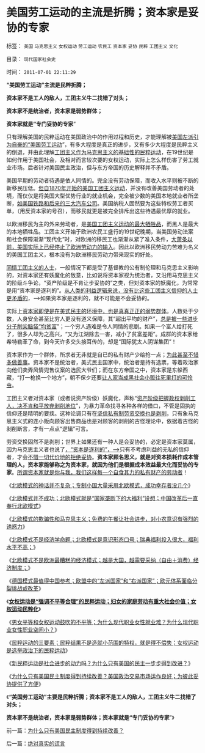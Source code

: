 # 美国劳工运动的主流是折腾；资本家是妥协的专家

标签： `美国` `马克思主义` `女权运动` `劳工运动` `农民工` `资本家` `妥协` `民粹` `工团主义` `文化` 

目录： `现代国家社会史`

时间： `2011-07-01 22:11:29`

**“美国劳工运动”主流是民粹折腾；**

**资本家不是工人的敌人，工团主义牛二找错了对头；**

**资本家不是统治者，资本家是弱势群体；**

**资本家就是“专门妥协的专家**”

只有理解美国的民粹运动在美国政治中的作用过程和历史，才能理解被[美国左派引为自豪的“美国劳工运动](../../../2009/11/3/欧美反华人权卫士都是些什么人？.md)”，有多大程度是真正的进步，又有多少大程度是民粹主义的倒退，并由此理解[工团主义作为马克思主义的基础性的民粹运动](../../../2011/5/31/工团主义：资本家“逐权不成”方“逐利”.md)，在19世纪是如何作用于美国社会，及相对而言较次要的女权运动，实际上怎么样伤害了劳工就业市场。后者针对美国民主政治，但与东方帝国的历史解释并不矛盾。

美国早期的劳动者待遇是依人同情的。完全没有劳动保障，而收入水平则被不断的新移民压低。[但自1870年开始的美国工团主义运动](../../../2010/1/26/最腐朽的垄断是对劳动力和就业的垄断.md)，并没有改善美国劳动者的处境，而仅仅是将美国大型优势行业的就业机会，完全被少数的美国本地就业者所垄断，[如美国铁路和后来的三大汽车公司](../../../2010/1/27/为什么计划经济总是保护了落后产业.md)。美国纳税人固然要为这些特权劳工者买单，（用反资本家的号召），而移民就更是被完全排斥出这些待遇最优厚的就业。

以欧洲移民为主的外来劳动者，是[美国工团主义运动的最大牺牲品](../../../2010/1/26/工会构成劳动力和就业托拉斯垄断的后果.md)，而黑人是最大的本地牺牲品。工团主义开始于欧洲农民工盛行的19世纪晚期，当美国劳动法案和社会保障渐渐“现代化”时，对欧洲的移民工也渐渐从紧了准入条件，[大萧条以前，美国实际上已经停止了欧洲劳动力的输入](../../../2011/3/15/美国的农民工和户籍制度和印第安人.md)。因此以欧洲移民劳动力苦难为名义的美国工团主义，根本没有为欧洲移民劳动力带来现实的好处。

[同情工团主义的人士](../../../2010/1/27/回顾通往奴役的历史之路.md)，一般情况下都是受了基督教的公有制伦理和马克思主义影响的，对资本家还有妖魔化的敌意，比如说将资本家视为统治者，又沿用马克思主义的阶级斗争论，“资产阶级是不肯让步妥协的”之类，但对资本家的妖魔化，为常常是用“资本家是逐利的”。[从人类的利益逻辑来说，没有比这些工团主义信仰的人士更矛盾的](../../../2011/1/31/人和动物的区别及人权和利益逻辑.md)，——>如果资本家是逐利的，就不可能是不会妥协的。

实际上[资本家即使是在美式民主的环境中，也是真真正正的弱势群体](../../../2010/1/26/民营企业资本是中国的弱势群体.md)。人数处于少数，人身安全甚至比穷人更没有道义保障，其“超出平均的财产”，[总是被一些进步分子削尖脑袋“均贫富](../../../2009/10/13/小农意识仇富牛二历史命运.md)”；一个穷人遇难是令人同情的悲剧。如果一个富人给打死了，很多人却为之高兴，“又为江湖除去一害，减小了贫富差距”。成群的资本家给希特勒革了命，到今天许多交头接耳传的，却是“国际犹太人阴谋集团”！

资本家作为一个群体，所求者无非就是自已的私有财产少给抢一点；[为此甚至不惜多做善事](../../../2010/1/15/为什么私有制社会富人有善心.md)。资本家不是统治者，美式民主国家中，统治者是持有选票，等着政治家向他们卖弄风情兜售议案的选民大爷们；而在东方帝国之中，资本家是东躲西藏，“打一枪换一个地方”，朝不保夕还要[让人家当成黑社会小贩往死里打的可怜虫](../../../2010/2/27/扬我警威“我是兔子，我是兔子”.md)。

工团主义者对资本家（或者说资产阶级）妖魔化，声称“[资产阶级把握政权剥削工人，决不肯和平放弃剥削地位](../../../2010/1/14/为什么说资产阶级就是工人阶级自已？.md)”，为暴力革命找寻各种各样的借口，不管是固执的信仰还是精明的要挟。这种论调只有在[坚信私有制劳资交换也是剥削](../../../2009/10/14/劳资公平交易谁养活了谁.md)，只有象马克思主义式的连小贩向顾客出售商品也是对顾客的剥削的古怪理论中，依据着古怪的剥削断言，才有一点点“逻辑”可言。

劳资交换固然不是剥削；世界上如果还有一种人是会妥协的，必定是资本家莫属，因为马克思主义者也说了[，“资本是逐利的”，——>](http://hi.baidu.com/darthchn/blog/item/66008da9883b53b9ca130c2b.html)只有不考虑利益的无私的信仰者，才会[不惜一切代价地的拒绝妥协](../../../2009/11/28/危机管理有成本边界，不值得“不惜一切代价避免危机”.md)。**资本家顾名思义，就是对资本损耗作成本管理的人，资本家能够称之为资本家，就因为他们是根据成本效益最大化而妥协的专家**。[所谓资本家就是你与我，我们这样每一个自食其力的私有财产的劳动者](../../../2010/8/18/穷鬼老百姓也能成为“万恶的资本家”.md)！

《[北欧模式的神话并不复杂；专制小国大量采用北欧模式，成功幸存者没几个](../../../2011/6/27/北欧模式的神话并不复杂.md)》

《[北欧模式并不成功；北欧模式就是“国家垄断下的大福利”设想；中国改革后一直奉行北欧模式](../../../2011/6/27/不成功的北欧模式的神话背景.md)》

《[北欧模式的欺骗性和马克思主义；免费的午餐让社会进步，对小农意识有强烈的诱惑力](../../../2011/6/28/广州乳业有良心的奸商.md)》

《[北欧模式不是经济学命题；北欧模式是意识形态口号；瑞典福利投入很大，福利水平不高；](../../../2011/6/28/北欧模式不是经济学命题.md)》

《[北欧模式不是欧洲最糟糕的经济模式；越是大国，越需要采纳（自由＋消费）经济制度；](../../../2011/6/28/向北欧模式学习的南欧最糟糕.md)》

《[德国模式最值得中国参考；欧盟中的“左派国家”和“右派国家”；欧元体系面临分裂挑战或改革](../../../2011/6/29/德国模式最值得中国参考.md)》

《[**女权运动是“强调不平等合理”的民粹运动；妇女的家庭劳动有重大社会价值；女权运动民粹化**](../../../2011/6/29/基督教的女权运动愚昧落后.md)》

《[男女平等和女权运动鼓吹的不平等；为什么现代职业女性就业难？为什么现代职业女性职业空间小？](../../../2011/6/30/男女平等和女权运动鼓吹的不平等.md)》

《[民粹运动的三要素；民粹结果不是造就小范围的特权，就是得不偿失；女权运动是选举政治下的民粹运动](../../../2011/6/30/民粹不是造就小范围的特权，就是得不偿失.md)》

《[新民粹运动是社会进步的动力吗？为什么只有美国的民主一步步得到改进？](../../../2011/6/30/民粹运动是社会进步的动力吗？.md)》

《[为什么只有美国民主制度得到持续改善？美国政治交易市场运作良好；为彼此妥协提供了方便](../../../2011/7/1/为什么只有美国民主制度得到持续改善？.md)》

《**“美国劳工运动”主要是民粹折腾；资本家不是工人的敌人，工团主义牛二找错了对头；**

**资本家不是统治者，资本家是弱势群体；资本家就是“专门妥协的专家**”》



前一篇：[为什么只有美国民主制度得到持续改善？](../../../2011/7/1/为什么只有美国民主制度得到持续改善？.md)

后一篇：[绝对真实的谎言](../../../2011/7/2/绝对真实的谎言.md)